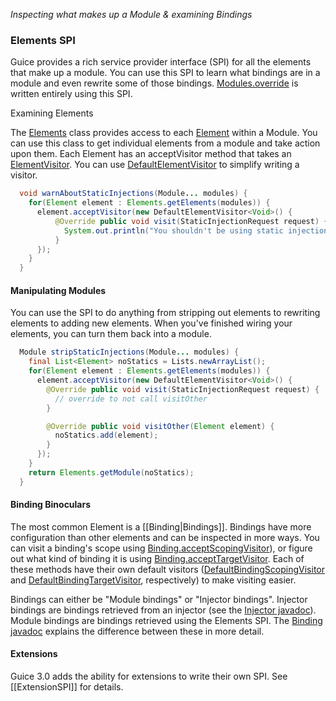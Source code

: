 _Inspecting what makes up a Module & examining Bindings_


### Elements SPI

Guice provides a rich service provider interface (SPI) for all the elements that make up a module.  You can use this SPI to learn what bindings are in a module and even rewrite some of those bindings.  [Modules.override](http://google-guice.googlecode.com/svn/trunk/javadoc/com/google/inject/util/Modules.html#override(com.google.inject.Module...)) is written entirely using this SPI.

Examining Elements

The [Elements](http://google-guice.googlecode.com/svn/trunk/javadoc/com/google/inject/spi/Elements.html) class provides access to each [Element](http://google-guice.googlecode.com/svn/trunk/javadoc/com/google/inject/spi/Element.html) within a Module.  You can use this class to get individual elements from a module and take action upon them.  Each Element has an acceptVisitor method that takes an [ElementVisitor](http://google-guice.googlecode.com/svn/trunk/javadoc/com/google/inject/spi/ElementVisitor.html).  You can use [DefaultElementVisitor](http://google-guice.googlecode.com/svn/trunk/javadoc/com/google/inject/spi/DefaultElementVisitor.html) to simplify writing a visitor.

```java
  void warnAboutStaticInjections(Module... modules) {
    for(Element element : Elements.getElements(modules)) {
      element.acceptVisitor(new DefaultElementVisitor<Void>() {
          @Override public void visit(StaticInjectionRequest request) {
            System.out.println("You shouldn't be using static injection at: " + request.getSource());
          }
      });
    }
  }
```

#### Manipulating Modules

You can use the SPI to do anything from stripping out elements to rewriting elements to adding new elements.  When you've finished wiring your elements, you can turn them back into a module.

```java
  Module stripStaticInjections(Module... modules) {
    final List<Element> noStatics = Lists.newArrayList();
    for(Element element : Elements.getElements(modules)) {
      element.acceptVisitor(new DefaultElementVisitor<Void>() {
        @Override public void visit(StaticInjectionRequest request) {
          // override to not call visitOther
        }

        @Override public void visitOther(Element element) {
          noStatics.add(element);
        }
      });
    }
    return Elements.getModule(noStatics);
  }
```

#### Binding Binoculars

The most common Element is a [[Binding|Bindings]].  Bindings have more configuration than other elements and can be inspected in more ways.  You can visit a binding's scope using [Binding.acceptScopingVisitor](http://google-guice.googlecode.com/svn/trunk/javadoc/com/google/inject/Binding.html#acceptScopingVisitor)), or figure out what kind of binding it is using [Binding.acceptTargetVisitor](http://google-guice.googlecode.com/svn/trunk/javadoc/com/google/inject/Binding.html#acceptTargetVisitor).  Each of these methods have their own default visitors ([DefaultBindingScopingVisitor](http://google-guice.googlecode.com/svn/trunk/javadoc/com/google/inject/spi/DefaultBindingScopingVisitor.html) and [DefaultBindingTargetVisitor](http://google-guice.googlecode.com/svn/trunk/javadoc/com/google/inject/spi/DefaultBindingTargetVisitor.html), respectively) to make visiting easier.

Bindings can either be "Module bindings" or "Injector bindings".  Injector bindings are bindings retrieved from an injector (see the [Injector javadoc](http://google-guice.googlecode.com/svn/trunk/javadoc/com/google/inject/Injector.html)).  Module bindings are bindings retrieved using the Elements SPI.  The [Binding javadoc](http://google-guice.googlecode.com/svn/trunk/javadoc/com/google/inject/Binding.html) explains the difference between these in more detail.

#### Extensions

Guice 3.0 adds the ability for extensions to write their own SPI.  See [[ExtensionSPI]] for details.